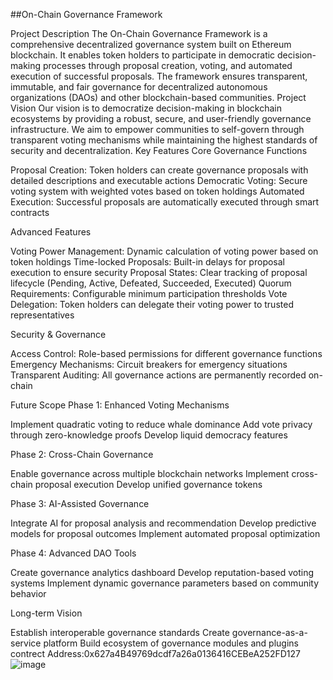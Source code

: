 ##On-Chain Governance Framework

Project Description
The On-Chain Governance Framework is a comprehensive decentralized governance system built on Ethereum blockchain. It enables token holders to participate in democratic decision-making processes through proposal creation, voting, and automated execution of successful proposals. The framework ensures transparent, immutable, and fair governance for decentralized autonomous organizations (DAOs) and other blockchain-based communities.
Project Vision
Our vision is to democratize decision-making in blockchain ecosystems by providing a robust, secure, and user-friendly governance infrastructure. We aim to empower communities to self-govern through transparent voting mechanisms while maintaining the highest standards of security and decentralization.
Key Features
Core Governance Functions

Proposal Creation: Token holders can create governance proposals with detailed descriptions and executable actions
Democratic Voting: Secure voting system with weighted votes based on token holdings
Automated Execution: Successful proposals are automatically executed through smart contracts

Advanced Features

Voting Power Management: Dynamic calculation of voting power based on token holdings
Time-locked Proposals: Built-in delays for proposal execution to ensure security
Proposal States: Clear tracking of proposal lifecycle (Pending, Active, Defeated, Succeeded, Executed)
Quorum Requirements: Configurable minimum participation thresholds
Vote Delegation: Token holders can delegate their voting power to trusted representatives

Security & Governance

Access Control: Role-based permissions for different governance functions
Emergency Mechanisms: Circuit breakers for emergency situations
Transparent Auditing: All governance actions are permanently recorded on-chain

Future Scope
Phase 1: Enhanced Voting Mechanisms

Implement quadratic voting to reduce whale dominance
Add vote privacy through zero-knowledge proofs
Develop liquid democracy features

Phase 2: Cross-Chain Governance

Enable governance across multiple blockchain networks
Implement cross-chain proposal execution
Develop unified governance tokens

Phase 3: AI-Assisted Governance

Integrate AI for proposal analysis and recommendation
Develop predictive models for proposal outcomes
Implement automated proposal optimization

Phase 4: Advanced DAO Tools

Create governance analytics dashboard
Develop reputation-based voting systems
Implement dynamic governance parameters based on community behavior

Long-term Vision

Establish interoperable governance standards
Create governance-as-a-service platform
Build ecosystem of governance modules and plugins
contrect Address:0x627a4B49769dcdf7a26a0136416CEBeA252FD127
![image](https://github.com/user-attachments/assets/6cc45a08-a960-4a06-aaa4-65006426335e)
